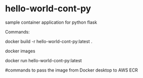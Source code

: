 # hello-world-cont-py
sample container application for python flask

Commands:

docker build -r hello-world-cont-py:latest .

docker images

docker run hello-world-cont-py:latest

#commands to pass the image from Docker desktop to AWS ECR


